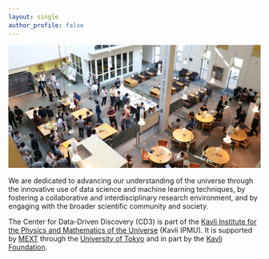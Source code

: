 ```yaml
---
layout: single
author_profile: false
---
```



![Tea](/_images/tea_time.jpeg)

We are dedicated to advancing our understanding of the universe through the innovative use of data science and machine learning techniques, by fostering a collaborative and interdisciplinary research environment, and by engaging with the broader scientific community and society.

The Center for Data-Driven Discovery (CD3)  is part of the [Kavli Institute for the Physics and Mathematics of the Universe](https://www.ipmu.jp/) (Kavli IPMU). It is supported by [MEXT](https://www.mext.go.jp/en/) through the [University of Tokyo](https://www.u-tokyo.ac.jp/en/) and in part by the [Kavli Foundation](https://kavlifoundation.org/).
